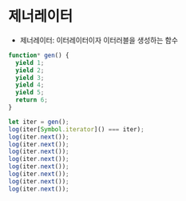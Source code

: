 # 제너레이터

- 제너레이터: 이터레이터이자 이터러블을 생성하는 함수

```javascript
function* gen() {
  yield 1;
  yield 2;
  yield 3;
  yield 4;
  yield 5;
  return 6;
}

let iter = gen();
log(iter[Symbol.iterator]() === iter);
log(iter.next());
log(iter.next());
log(iter.next());
log(iter.next());
log(iter.next());
log(iter.next());
log(iter.next());
log(iter.next());
```
